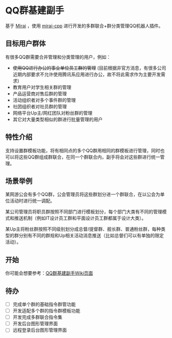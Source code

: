 # QQ群基建副手

基于 [Mirai](https://github.com/mamoe/mirai) ，使用 [mirai-cpp](https://github.com/cyanray/mirai-cpp) 进行开发的多群联合+群分类管理QQ机器人插件。

## 目标用户群体

有很多QQ群需要合并管理和分类管理的用户，例如：
* ~~使用QQ进行办公的事业单位员工群的管理~~ (目前根据非官方消息，有很多公司近期内部要求不允许使用腾讯系应用进行办公，故不将此需求作为主要开发需求)
* 教育用户对学生相关群的管理
* 产品运营商对售后群的管理
* 活动组织者对多个事件群的管理
* 社团组织者对社员群的管理
* 网络平台Up主/网红团队对粉丝群的管理
* 其它对大量类型相似的群进行批量管理的用户

## 特性介绍

支持设置群模板功能，将有相同点的多个QQ群用相同的群模板进行管理，同时也可以将这些QQ群组成群联合，在同一个群联合内，副手将会对这些群进行统一管理。

## 场景举例

某网游公会有多个QQ群，公会管理员将这些群划分进一个群联合，在以公会为单位活动时进行统一调配。

某公司管理员将职员群按照不同部门进行模板划分，每个部门大类有不同的管理模式和推送机制（例如IT设计员工群和平面设计员工群都属于设计大类）。

某Up主将粉丝群按照不同级别划分成总督/提督群、舰长群、普通粉丝群，每种类型的群分别有不同的群规和Up相关活动消息推送（比如总督们可以有单独的限定活动）。

## 开始

你可能会想要参考：[QQ群基建副手Wiki页面](https://github.com/crested-ezios/QQ-group-assistant/wiki)

## 待办
- [ ] 完成单个群的基础指令群管功能
- [ ] 开发适配多个群的指令群模板功能
- [ ] 开发完成多群联合指令集
- [ ] 开发后台图形管理界面
- [ ] 远程登录后台图形管理界面
